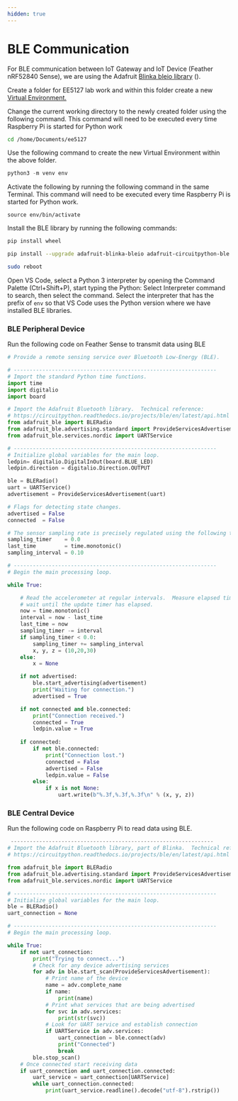 ```yaml
---
hidden: true
---
```


# BLE Communication

For BLE communication between IoT Gateway and IoT Device (Feather nRF52840 Sense), we are using the Adafruit [Blinka bleio library](https://github.com/adafruit/Adafruit_Blinka_bleio) ().&#x20;

Create a folder for EE5127 lab work and within this folder create a new [Virtual Environment. ](https://www.geeksforgeeks.org/python-virtual-environment/)

Change the current working directory to the newly created folder using the following command. This command will need to be executed every time Raspberry Pi is started for Python work

```bash
cd /home/Documents/ee5127
```

Use the following command to create the new Virtual Environment within the above folder.

```python
python3 -m venv env
```

Activate the following by running the following command in the same Terminal. This command will need to be executed every time Raspberry Pi is started for Python work.

```
source env/bin/activate
```

Install the BLE library by running the following commands:

```bash
pip install wheel
```

```bash
pip install --upgrade adafruit-blinka-bleio adafruit-circuitpython-ble
```

```bash
sudo reboot
```

Open VS Code, select a Python 3 interpreter by opening the Command Palette (Ctrl+Shift+P), start typing the Python: Select Interpreter command to search, then select the command. Select the interpreter that has the prefix of `env` so that VS Code uses the Python version where we have installed BLE libraries.

### BLE Peripheral Device

Run the following code on Feather Sense to transmit data using BLE

```python
# Provide a remote sensing service over Bluetooth Low-Energy (BLE).

# ----------------------------------------------------------------
# Import the standard Python time functions.
import time
import digitalio
import board

# Import the Adafruit Bluetooth library.  Technical reference:
# https://circuitpython.readthedocs.io/projects/ble/en/latest/api.html
from adafruit_ble import BLERadio
from adafruit_ble.advertising.standard import ProvideServicesAdvertisement
from adafruit_ble.services.nordic import UARTService

# ----------------------------------------------------------------
# Initialize global variables for the main loop.
ledpin= digitalio.DigitalInOut(board.BLUE_LED)
ledpin.direction = digitalio.Direction.OUTPUT

ble = BLERadio()
uart = UARTService()
advertisement = ProvideServicesAdvertisement(uart)

# Flags for detecting state changes.
advertised = False
connected  = False

# The sensor sampling rate is precisely regulated using the following timer variables.
sampling_timer    = 0.0
last_time         = time.monotonic()
sampling_interval = 0.10

# ----------------------------------------------------------------
# Begin the main processing loop.

while True:

    # Read the accelerometer at regular intervals.  Measure elapsed time and
    # wait until the update timer has elapsed.
    now = time.monotonic()
    interval = now - last_time
    last_time = now
    sampling_timer -= interval
    if sampling_timer < 0.0:
        sampling_timer += sampling_interval
        x, y, z = (10,20,30)
    else:
        x = None

    if not advertised:
        ble.start_advertising(advertisement)
        print("Waiting for connection.")
        advertised = True

    if not connected and ble.connected:
        print("Connection received.")
        connected = True
        ledpin.value = True
        
    if connected:
        if not ble.connected:
            print("Connection lost.")
            connected = False
            advertised = False
            ledpin.value = False            
        else:
            if x is not None:
                uart.write(b"%.3f,%.3f,%.3f\n" % (x, y, z))
```

### BLE Central Device

Run the following code on Raspberry Pi to read data using BLE.

```python
 ----------------------------------------------------------------
# Import the Adafruit Bluetooth library, part of Blinka.  Technical reference:
# https://circuitpython.readthedocs.io/projects/ble/en/latest/api.html

from adafruit_ble import BLERadio
from adafruit_ble.advertising.standard import ProvideServicesAdvertisement
from adafruit_ble.services.nordic import UARTService

# ----------------------------------------------------------------
# Initialize global variables for the main loop.
ble = BLERadio()
uart_connection = None

# ----------------------------------------------------------------
# Begin the main processing loop.

while True:
    if not uart_connection:
        print("Trying to connect...")
        # Check for any device advertising services
        for adv in ble.start_scan(ProvideServicesAdvertisement):
            # Print name of the device
            name = adv.complete_name
            if name:
                print(name)
            # Print what services that are being advertised
            for svc in adv.services:
                print(str(svc))
            # Look for UART service and establish connection
            if UARTService in adv.services:
                uart_connection = ble.connect(adv)
                print("Connected")
                break
        ble.stop_scan()
    # Once connected start receiving data
    if uart_connection and uart_connection.connected:
        uart_service = uart_connection[UARTService]
        while uart_connection.connected:
            print(uart_service.readline().decode("utf-8").rstrip())
```
